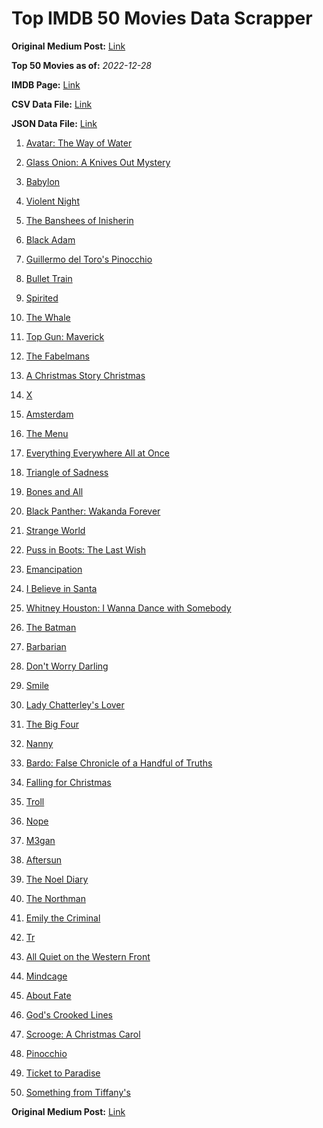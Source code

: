 # Top IMDB 50 Movies Data Scrapper

**Original Medium Post:** [Link](https://medium.com/@nishantsahoo/which-movie-should-i-watch-5c83a3c0f5b1) 

**Top 50 Movies as of:** _2022-12-28_

**IMDB Page:** [Link](http://www.imdb.com/search/title?release_date=2022,2022&title_type=feature)

**CSV Data File:** [Link](/Data/data.csv)

**JSON Data File:** [Link](/Data/data.json)

1. [Avatar: The Way of Water](https://www.imdb.com/title/tt1630029/?ref_=adv_li_tt)

2. [Glass Onion: A Knives Out Mystery](https://www.imdb.com/title/tt11564570/?ref_=adv_li_tt)

3. [Babylon](https://www.imdb.com/title/tt10640346/?ref_=adv_li_tt)

4. [Violent Night](https://www.imdb.com/title/tt12003946/?ref_=adv_li_tt)

5. [The Banshees of Inisherin](https://www.imdb.com/title/tt11813216/?ref_=adv_li_tt)

6. [Black Adam](https://www.imdb.com/title/tt6443346/?ref_=adv_li_tt)

7. [Guillermo del Toro's Pinocchio](https://www.imdb.com/title/tt1488589/?ref_=adv_li_tt)

8. [Bullet Train](https://www.imdb.com/title/tt12593682/?ref_=adv_li_tt)

9. [Spirited](https://www.imdb.com/title/tt10999120/?ref_=adv_li_tt)

10. [The Whale](https://www.imdb.com/title/tt13833688/?ref_=adv_li_tt)

11. [Top Gun: Maverick](https://www.imdb.com/title/tt1745960/?ref_=adv_li_tt)

12. [The Fabelmans](https://www.imdb.com/title/tt14208870/?ref_=adv_li_tt)

13. [A Christmas Story Christmas](https://www.imdb.com/title/tt17220704/?ref_=adv_li_tt)

14. [X](https://www.imdb.com/title/tt13560574/?ref_=adv_li_tt)

15. [Amsterdam](https://www.imdb.com/title/tt10304142/?ref_=adv_li_tt)

16. [The Menu](https://www.imdb.com/title/tt9764362/?ref_=adv_li_tt)

17. [Everything Everywhere All at Once](https://www.imdb.com/title/tt6710474/?ref_=adv_li_tt)

18. [Triangle of Sadness](https://www.imdb.com/title/tt7322224/?ref_=adv_li_tt)

19. [Bones and All](https://www.imdb.com/title/tt10168670/?ref_=adv_li_tt)

20. [Black Panther: Wakanda Forever](https://www.imdb.com/title/tt9114286/?ref_=adv_li_tt)

21. [Strange World](https://www.imdb.com/title/tt10298840/?ref_=adv_li_tt)

22. [Puss in Boots: The Last Wish](https://www.imdb.com/title/tt3915174/?ref_=adv_li_tt)

23. [Emancipation](https://www.imdb.com/title/tt12530246/?ref_=adv_li_tt)

24. [I Believe in Santa](https://www.imdb.com/title/tt23722792/?ref_=adv_li_tt)

25. [Whitney Houston: I Wanna Dance with Somebody](https://www.imdb.com/title/tt12193804/?ref_=adv_li_tt)

26. [The Batman](https://www.imdb.com/title/tt1877830/?ref_=adv_li_tt)

27. [Barbarian](https://www.imdb.com/title/tt15791034/?ref_=adv_li_tt)

28. [Don't Worry Darling](https://www.imdb.com/title/tt10731256/?ref_=adv_li_tt)

29. [Smile](https://www.imdb.com/title/tt15474916/?ref_=adv_li_tt)

30. [Lady Chatterley's Lover](https://www.imdb.com/title/tt14369780/?ref_=adv_li_tt)

31. [The Big Four](https://www.imdb.com/title/tt15528292/?ref_=adv_li_tt)

32. [Nanny](https://www.imdb.com/title/tt10931784/?ref_=adv_li_tt)

33. [Bardo: False Chronicle of a Handful of Truths](https://www.imdb.com/title/tt14176542/?ref_=adv_li_tt)

34. [Falling for Christmas](https://www.imdb.com/title/tt14715170/?ref_=adv_li_tt)

35. [Troll](https://www.imdb.com/title/tt11116912/?ref_=adv_li_tt)

36. [Nope](https://www.imdb.com/title/tt10954984/?ref_=adv_li_tt)

37. [M3gan](https://www.imdb.com/title/tt8760708/?ref_=adv_li_tt)

38. [Aftersun](https://www.imdb.com/title/tt19770238/?ref_=adv_li_tt)

39. [The Noel Diary](https://www.imdb.com/title/tt13007592/?ref_=adv_li_tt)

40. [The Northman](https://www.imdb.com/title/tt11138512/?ref_=adv_li_tt)

41. [Emily the Criminal](https://www.imdb.com/title/tt15255876/?ref_=adv_li_tt)

42. [Tr](https://www.imdb.com/title/tt14444726/?ref_=adv_li_tt)

43. [All Quiet on the Western Front](https://www.imdb.com/title/tt1016150/?ref_=adv_li_tt)

44. [Mindcage](https://www.imdb.com/title/tt14147224/?ref_=adv_li_tt)

45. [About Fate](https://www.imdb.com/title/tt14456350/?ref_=adv_li_tt)

46. [God's Crooked Lines](https://www.imdb.com/title/tt13229894/?ref_=adv_li_tt)

47. [Scrooge: A Christmas Carol](https://www.imdb.com/title/tt20917338/?ref_=adv_li_tt)

48. [Pinocchio](https://www.imdb.com/title/tt4593060/?ref_=adv_li_tt)

49. [Ticket to Paradise](https://www.imdb.com/title/tt14109724/?ref_=adv_li_tt)

50. [Something from Tiffany's](https://www.imdb.com/title/tt16233952/?ref_=adv_li_tt)

**Original Medium Post:** [Link](https://medium.com/@nishantsahoo/which-movie-should-i-watch-5c83a3c0f5b1) 
